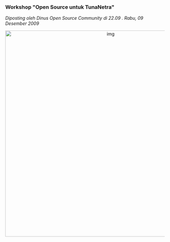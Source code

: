 ### **Workshop "Open Source untuk TunaNetra"**
_Diposting oleh Dinus Open Source Community di 22.09 . Rabu, 09 Desember 2009_

<div align="center">
	<img src="./posts/2009-12-09-workshop-open-source-untuk-tunanetra/BAnner.jpg" height="650px" alt="img">
</div> 